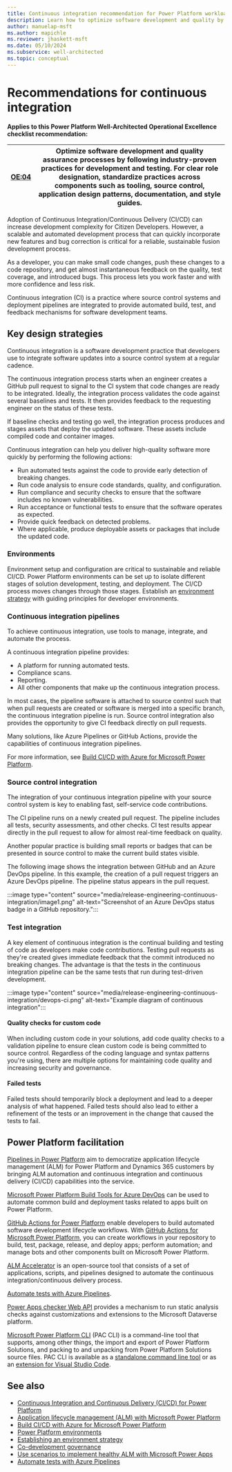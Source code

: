 ```yaml
---
title: Continuous integration recommendation for Power Platform workloads
description: Learn how to optimize software development and quality by following industry-proven practices for development and testing.
author: manuelap-msft
ms.author: mapichle
ms.reviewer: jhaskett-msft
ms.date: 05/10/2024
ms.subservice: well-architected
ms.topic: conceptual
---
```


# Recommendations for continuous integration

**Applies to this Power Platform Well-Architected Operational Excellence checklist recommendation:**

|[OE:04](checklist.md)| **Optimize software development and quality assurance processes by following industry-proven practices for development and testing. For clear role designation, standardize practices across components such as tooling, source control, application design patterns, documentation, and style guides.** |
|---|---|

Adoption of Continuous Integration/Continuous Delivery (CI/CD) can increase development complexity for Citizen Developers. However, a scalable and automated development process that can quickly incorporate new features and bug correction is critical for a reliable, sustainable fusion development process.

As a developer, you can make small code changes, push these changes to a code repository, and get almost instantaneous feedback on the quality, test coverage, and introduced bugs. This process lets you work faster and with more confidence and less risk.

Continuous integration (CI) is a practice where source control systems and deployment pipelines are integrated to provide automated build, test, and feedback mechanisms for software development teams.

## Key design strategies

Continuous integration is a software development practice that developers use to integrate software updates into a source control system at a regular cadence.

The continuous integration process starts when an engineer creates a GitHub pull request to signal to the CI system that code changes are ready to be integrated. Ideally, the integration process validates the code against several baselines and tests. It then provides feedback to the requesting engineer on the status of these tests.

If baseline checks and testing go well, the integration process produces and stages assets that deploy the updated software. These assets include compiled code and container images.

Continuous integration can help you deliver high-quality software more quickly by performing the following actions:

- Run automated tests against the code to provide early detection of breaking changes.
- Run code analysis to ensure code standards, quality, and configuration.
- Run compliance and security checks to ensure that the software includes no known vulnerabilities.
- Run acceptance or functional tests to ensure that the software operates as expected.
- Provide quick feedback on detected problems.
- Where applicable, produce deployable assets or packages that include the updated code.

### Environments

Environment setup and configuration are critical to sustainable and reliable CI/CD. Power Platform environments can be set up to isolate different stages of solution development, testing, and deployment. The CI/CD process moves changes through those stages. Establish an [environment strategy](/power-apps/guidance/co-develop/governance) with guiding principles for developer environments.

### Continuous integration pipelines

To achieve continuous integration, use tools to manage, integrate, and automate the process.

A continuous integration pipeline provides:

- A platform for running automated tests.
- Compliance scans.
- Reporting.
- All other components that make up the continuous integration process.

In most cases, the pipeline software is attached to source control such that when pull requests are created or software is merged into a specific branch, the continuous integration pipeline is run. Source control integration also provides the opportunity to give CI feedback directly on pull requests.

Many solutions, like Azure Pipelines or GitHub Actions, provide the capabilities of continuous integration pipelines.

For more information, see [Build CI/CD with Azure for Microsoft Power Platform](/azure/architecture/solution-ideas/articles/azure-devops-continuous-integration-for-power-platform).

### Source control integration

The integration of your continuous integration pipeline with your source control system is key to enabling fast, self-service code contributions.

The CI pipeline runs on a newly created pull request. The pipeline includes all tests, security assessments, and other checks. CI test results appear directly in the pull request to allow for almost real-time feedback on quality.

Another popular practice is building small reports or badges that can be presented in source control to make the current build states visible.

The following image shows the integration between GitHub and an Azure DevOps pipeline. In this example, the creation of a pull request triggers an Azure DevOps pipeline. The pipeline status appears in the pull request.

:::image type="content" source="media/release-engineering-continuous-integration/image1.png" alt-text="Screenshot of an Azure DevOps status badge in a GitHub repository.":::

### Test integration

A key element of continuous integration is the continual building and testing of code as developers make code contributions. Testing pull requests as they're created gives immediate feedback that the commit introduced no breaking changes. The advantage is that the tests in the continuous integration pipeline can be the same tests that run during test-driven development.

:::image type="content" source="media/release-engineering-continuous-integration/devops-ci.png" alt-text="Example diagram of continuous integration":::

#### Quality checks for custom code

When including custom code in your solutions, add code quality checks to a validation pipeline to ensure clean custom code is being committed to source control. Regardless of the coding language and syntax patterns you're using, there are multiple options for maintaining code quality and increasing security and governance.

#### Failed tests

Failed tests should temporarily block a deployment and lead to a deeper analysis of what happened. Failed tests should also lead to either a refinement of the tests or an improvement in the change that caused the tests to fail.

## Power Platform facilitation

[Pipelines in Power Platform](/power-platform/alm/pipelines) aim to democratize application lifecycle management (ALM) for Power Platform and Dynamics 365 customers by bringing ALM automation and continuous integration and continuous delivery (CI/CD) capabilities into the service.

[Microsoft Power Platform Build Tools for Azure DevOps](/power-platform/alm/devops-build-tools) can be used to automate common build and deployment tasks related to apps built on Power Platform.

[GitHub Actions for Power Platform](/power-platform/alm/devops-github-actions) enable developers to build automated software development lifecycle workflows. With [GitHub Actions for Microsoft Power Platform](https://github.com/marketplace/actions/powerplatform-actions), you can create workflows in your repository to build, test, package, release, and deploy apps; perform automation; and manage bots and other components built on Microsoft Power Platform.

[ALM Accelerator](/power-platform/guidance/coe/setup-almaccelerator) is an open-source tool that consists of a set of applications, scripts, and pipelines designed to automate the continuous integration/continuous delivery process.

[Automate tests with Azure Pipelines](/power-apps/maker/canvas-apps/test-studio-classic-pipeline-editor).

[Power Apps checker Web API](/power-platform/alm/checker-api/overview) provides a mechanism to run static analysis checks against customizations and extensions to the Microsoft Dataverse platform.

[Microsoft Power Platform CLI](/power-platform/developer/cli/introduction) (PAC CLI) is a command-line tool that supports, among other things, the import and export of Power Platform Solutions, and packing to and unpacking from Power Platform Solutions source files. PAC CLI is available as a [standalone command line tool](https://aka.ms/PowerAppsCLI) or as an [extension for Visual Studio Code](https://marketplace.visualstudio.com/items?itemName=microsoft-IsvExpTools.powerplatform-vscode).

## See also

- [Continuous Integration and Continuous Delivery (CI/CD) for Power Platform](https://playbook.microsoft.com/business-applications/FusionOps-for-Power-Platform/DevSecOps/CI-CD/)
- [Application lifecycle management (ALM) with Microsoft Power Platform](/power-platform/alm/)
- [Build CI/CD with Azure for Microsoft Power Platform](/azure/architecture/solution-ideas/articles/azure-devops-continuous-integration-for-power-platform)
- [Power Platform environments](/power-platform/admin/environments-overview)
- [Establishing an environment strategy](/power-platform/guidance/adoption/environment-strategy)
- [Co-development governance](/power-apps/guidance/co-develop/governance)
- [Use scenarios to implement healthy ALM with Microsoft Power Apps](/power-platform/alm/implement-healthy-alm)
- [Automate tests with Azure Pipelines](/power-apps/maker/canvas-apps/test-studio-classic-pipeline-editor)
